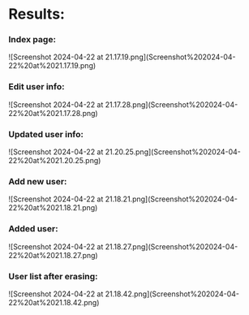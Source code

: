 <h1>Results:</h1>

<h3>Index page:</h3>
![Screenshot 2024-04-22 at 21.17.19.png](Screenshot%202024-04-22%20at%2021.17.19.png)

<h3>Edit user info:</h3>
![Screenshot 2024-04-22 at 21.17.28.png](Screenshot%202024-04-22%20at%2021.17.28.png)

<h3>Updated user info:</h3>
![Screenshot 2024-04-22 at 21.20.25.png](Screenshot%202024-04-22%20at%2021.20.25.png)

<h3>Add new user:</h3>
![Screenshot 2024-04-22 at 21.18.21.png](Screenshot%202024-04-22%20at%2021.18.21.png)

<h3>Added user:</h3>
![Screenshot 2024-04-22 at 21.18.27.png](Screenshot%202024-04-22%20at%2021.18.27.png)

<h3>User list after erasing:</h3>
![Screenshot 2024-04-22 at 21.18.42.png](Screenshot%202024-04-22%20at%2021.18.42.png)
